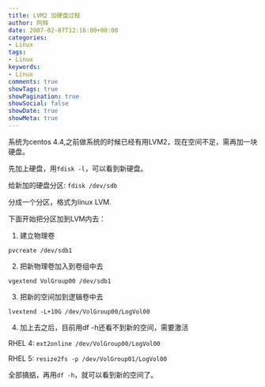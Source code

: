 ```yaml
---
title: LVM2 加硬盘过程
author: 阿辉
date: 2007-02-07T12:16:00+00:00
categories:
- Linux
tags:
- Linux
keywords:
- Linux
comments: true
showTags: true
showPagination: true
showSocial: false
showDate: true
showMeta: true
---
```

系统为centos 4.4,之前做系统的时候已经有用LVM2，现在空间不足，需再加一块硬盘。

先加上硬盘，用`fdisk -l`，可以看到新硬盘。

给新加的硬盘分区: `fdisk /dev/sdb`

分成一个分区，格式为linux LVM.

<!--more-->
下面开始把分区加到LVM内去：

1. 建立物理卷

`pvcreate /dev/sdb1`

2. 把新物理卷加入到卷组中去

`vgextend VolGroup00 /dev/sdb1`

3. 把新的空间加到逻辑卷中去

`lvextend -L+10G /dev/VolGroup00/LogVol00`

4. 加上去之后，目前用df -h还看不到新的空间，需要激活

RHEL 4:
`ext2online /dev/VolGroup00/LogVol00`

RHEL 5:
`resize2fs -p /dev/VolGroup01/LogVol00`

全部搞掂，再用`df -h`，就可以看到新的空间了。